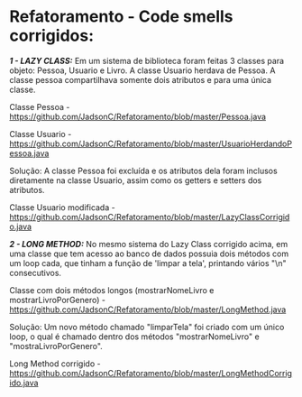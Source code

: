 # Refatoramento - Code smells corrigidos:

***1 - LAZY CLASS:*** Em um sistema de biblioteca foram feitas 3 classes para objeto: Pessoa, Usuario e Livro. A classe Usuario herdava de Pessoa. A classe pessoa compartilhava somente dois atributos e para uma única classe.


Classe Pessoa - https://github.com/JadsonC/Refatoramento/blob/master/Pessoa.java

Classe Usuario - https://github.com/JadsonC/Refatoramento/blob/master/UsuarioHerdandoPessoa.java

Solução: A classe Pessoa foi excluída e os atributos dela foram inclusos diretamente na classe Usuario, assim como os getters e setters dos atributos.

Classe Usuario modificada - https://github.com/JadsonC/Refatoramento/blob/master/LazyClassCorrigido.java

***2 - LONG METHOD:*** No mesmo sistema do Lazy Class corrigido acima, em uma classe que tem acesso ao banco de dados possuia dois métodos com um loop cada, que tinham a função de 'limpar a tela', printando vários "\n" consecutivos.

Classe com dois métodos longos (mostrarNomeLivro e mostrarLivroPorGenero) - https://github.com/JadsonC/Refatoramento/blob/master/LongMethod.java

Solução: Um novo método chamado "limparTela" foi criado com um único loop, o qual é chamado dentro dos métodos "mostrarNomeLivro" e "mostraLivroPorGenero".

Long Method corrigido - https://github.com/JadsonC/Refatoramento/blob/master/LongMethodCorrigido.java
